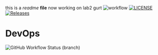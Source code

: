 this is a _readme_ **file**
now working on lab2
gurt
![workflow](https://github.com/AndrewRobsonNapier/SEM/actions/workflows/main.yml/badge.svg)
[![LICENSE](https://img.shields.io/github/license/AndrewRobsonNapier/devops.svg?style=flat-square)](https://github.com/AndrewRobsonNapier/devops/blob/master/LICENSE)
[![Releases](https://img.shields.io/github/release/AndrewRobsonNapier/devops/all.svg?style=flat-square)](https://github.com/AndrewRobsonNapier/devops/releases)
# DevOps
![GitHub Workflow Status (branch)](https://img.shields.io/github/workflow/status/AndrewRobsonNapier/SEM/main.yml/develop?style=flat-square)